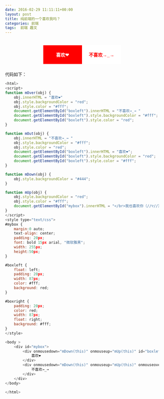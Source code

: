 ```yaml
---
date: 2016-02-29 11:11:11+00:00
layout: post
title: 纯前端的一个喜欢我吗？
categories: 前端
tags:  前端 趣文
---
```


<script>
function mOver(obj) {
    obj.innerHTML = "喜欢❤"
    obj.style.backgroundColor = "red";
    obj.style.color = "#fff";
    document.getElementById("boxleft").innerHTML = "不喜欢→_→ "
    document.getElementById("boxleft").style.backgroundColor = "#fff";
    document.getElementById("boxleft").style.color = "red";
}

function mOut(obj) {
    obj.innerHTML = "不喜欢→_→ "
    obj.style.backgroundColor = "#fff";
    obj.style.color = "red";
    document.getElementById("boxleft").innerHTML = "喜欢❤";
    document.getElementById("boxleft").style.backgroundColor = "red";
    document.getElementById("boxleft").style.color = "#fff";
}

function mDown(obj) {
    obj.style.backgroundColor = "#444";
}

function mUp(obj) {
    obj.style.backgroundColor = "red";
    obj.style.color = "#fff";
    document.getElementById("mybox").innerHTML = "</br>我也喜欢你（//▽//）";
}
</script>

<style type="text/css">
#mybox {
    margin:0 auto;
    text-align: center;
    padding: 20px;
    font: bold 15px arial, "微软雅黑";
    width: 255px;
    height:50px;
}

#boxleft {
    float: left;
    padding: 20px;
    width: 87px;
    color: #fff;
    background: red;
}

#boxright {
    padding: 20px;
    color: red;
    width: 87px;
    float: right;
    background: #fff;
}
</style>

<body >
    <div id="mybox">
        <div onmousedown="mDown(this)" onmouseup="mUp(this)" id="boxleft">
            喜欢❤
        </div>
        <div onmousedown="mDown(this)" onmouseup="mUp(this)" onmouseover="mOver(this)" onmouseout="mOut(this)" id="boxright">
            不喜欢→_→ 
        </div>
    </div>
</body>


代码如下：

``` javascript
<html>
<script>
function mOver(obj) {
    obj.innerHTML = "喜欢❤"
    obj.style.backgroundColor = "red";
    obj.style.color = "#fff";
    document.getElementById("boxleft").innerHTML = "不喜欢→_→ "
    document.getElementById("boxleft").style.backgroundColor = "#fff";
    document.getElementById("boxleft").style.color = "red";
}

function mOut(obj) {
    obj.innerHTML = "不喜欢→_→ "
    obj.style.backgroundColor = "#fff";
    obj.style.color = "red";
    document.getElementById("boxleft").innerHTML = "喜欢❤";
    document.getElementById("boxleft").style.backgroundColor = "red";
    document.getElementById("boxleft").style.color = "#fff";
}

function mDown(obj) {
    obj.style.backgroundColor = "#444";
}

function mUp(obj) {
    obj.style.backgroundColor = "red";
    obj.style.color = "#fff";
    document.getElementById("mybox").innerHTML = "</br>我也喜欢你（//▽//）";
}
</script>
<style type="text/css">
#mybox {
    margin:0 auto;
    text-align: center;
    padding: 20px;
    font: bold 15px arial, "微软雅黑";
    width: 255px;
    height:50px;
}

#boxleft {
    float: left;
    padding: 20px;
    width: 87px;
    color: #fff;
    background: red;
}

#boxright {
    padding: 20px;
    color: red;
    width: 87px;
    float: right;
    background: #fff;
}
</style>

<body >
    <div id="mybox">
        <div onmousedown="mDown(this)" onmouseup="mUp(this)" id="boxleft">
            喜欢❤
        </div>
        <div onmousedown="mDown(this)" onmouseup="mUp(this)" onmouseover="mOver(this)" onmouseout="mOut(this)" id="boxright">
            不喜欢→_→ 
        </div>
    </div>
</body>

</html>
``` 